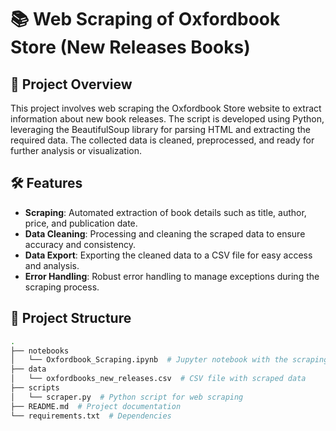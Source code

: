 # 📚 Web Scraping of Oxfordbook Store (New Releases Books)

## 🚀 Project Overview

This project involves web scraping the Oxfordbook Store website to extract information about new book releases. The script is developed using Python, leveraging the BeautifulSoup library for parsing HTML and extracting the required data. The collected data is cleaned, preprocessed, and ready for further analysis or visualization.

## 🛠️ Features

- **Scraping**: Automated extraction of book details such as title, author, price, and publication date.
- **Data Cleaning**: Processing and cleaning the scraped data to ensure accuracy and consistency.
- **Data Export**: Exporting the cleaned data to a CSV file for easy access and analysis.
- **Error Handling**: Robust error handling to manage exceptions during the scraping process.

## 📂 Project Structure

```bash
.
├── notebooks
│   └── Oxfordbook_Scraping.ipynb  # Jupyter notebook with the scraping script
├── data
│   └── oxfordbooks_new_releases.csv  # CSV file with scraped data
├── scripts
│   └── scraper.py  # Python script for web scraping
├── README.md  # Project documentation
└── requirements.txt  # Dependencies
